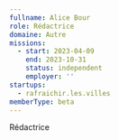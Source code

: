 ```yaml
---
fullname: Alice Bour
role: Rédactrice
domaine: Autre
missions:
  - start: 2023-04-09
    end: 2023-10-31
    status: independent
    employer: ''
startups:
  - rafraichir.les.villes
memberType: beta
---
```


Rédactrice 

